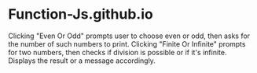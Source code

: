 # Function-Js.github.io
Clicking "Even Or Odd" prompts user to choose even or odd, then asks for the number of such numbers to print. Clicking "Finite Or Infinite" prompts for two numbers, then checks if division is possible or if it's infinite. Displays the result or a message accordingly.
